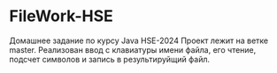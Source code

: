 # FileWork-HSE
Домашнее задание по курсу Java HSE-2024
Проект лежит на ветке master. Реализован ввод с клавиатуры имени файла, его чтение, подсчет символов и запись в результируйщий файл.
